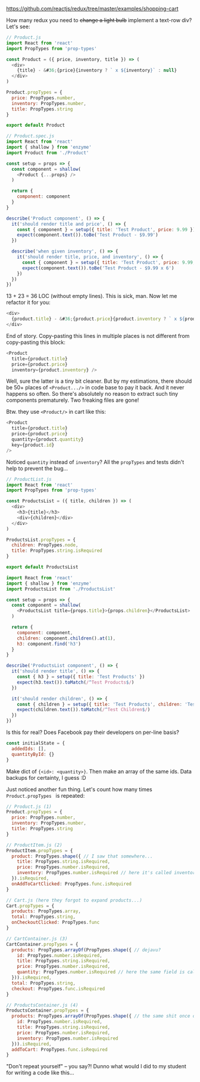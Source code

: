 https://github.com/reactjs/redux/tree/master/examples/shopping-cart

How many redux you need to <strike>change a light bulb</strike> implement a text-row div? Let's see:

```js
// Product.js
import React from 'react'
import PropTypes from 'prop-types'

const Product = ({ price, inventory, title }) => (
  <div>
    {title} - &#36;{price}{inventory ? ` x ${inventory}` : null}
  </div>
)

Product.propTypes = {
  price: PropTypes.number,
  inventory: PropTypes.number,
  title: PropTypes.string
}

export default Product
```

```js
// Product.spec.js
import React from 'react'
import { shallow } from 'enzyme'
import Product from './Product'

const setup = props => {
  const component = shallow(
    <Product {...props} />
  )

  return {
    component: component
  }
}

describe('Product component', () => {
  it('should render title and price', () => {
    const { component } = setup({ title: 'Test Product', price: 9.99 })
    expect(component.text()).toBe('Test Product - $9.99')
  })

  describe('when given inventory', () => {
    it('should render title, price, and inventory', () => {
      const { component } = setup({ title: 'Test Product', price: 9.99, inventory: 6 })
      expect(component.text()).toBe('Test Product - $9.99 x 6')
    })
  })
})
```

13 + 23 = 36 LOC (without empty lines). This is sick, man. Now let me refactor it for you:

```js
<div>
  {product.title} - &#36;{product.price}{product.inventory ? ` x ${product.inventory}` : null}
</div>
```

End of story. Copy-pasting this lines in multiple places is not different from copy-pasting this block:

```js
<Product
  title={product.title}
  price={product.price}
  inventory={product.inventory} />
```

Well, sure the latter is a tiny bit cleaner. But by my estimations, there should be 50+ places of
`<Product.../>` in code base to pay it back. And it never happens so often. So there's absolutely
no reason to extract such tiny components prematurely. Two freaking files are gone!

Btw. they use `<Product/>` in cart like this:

```js
<Product
  title={product.title}
  price={product.price}
  quantity={product.quantity}
  key={product.id}
/>
```

Noticed `quantity` instead of `inventory`? All the `propTypes` and tests didn't help to prevent
the bug...

```js
// ProductList.js
import React from 'react'
import PropTypes from 'prop-types'

const ProductsList = ({ title, children }) => (
  <div>
    <h3>{title}</h3>
    <div>{children}</div>
  </div>
)

ProductsList.propTypes = {
  children: PropTypes.node,
  title: PropTypes.string.isRequired
}

export default ProductsList
```

```js
import React from 'react'
import { shallow } from 'enzyme'
import ProductsList from './ProductsList'

const setup = props => {
  const component = shallow(
    <ProductsList title={props.title}>{props.children}</ProductsList>
  )

  return {
    component: component,
    children: component.children().at(1),
    h3: component.find('h3')
  }
}

describe('ProductsList component', () => {
  it('should render title', () => {
    const { h3 } = setup({ title: 'Test Products' })
    expect(h3.text()).toMatch(/^Test Products$/)
  })

  it('should render children', () => {
    const { children } = setup({ title: 'Test Products', children: 'Test Children' })
    expect(children.text()).toMatch(/^Test Children$/)
  })
})
```

Is this for real? Does Facebook pay their developers on per-line basis?

```js
const initialState = {
  addedIds: [],
  quantityById: {}
}
```

Make dict of `{<id>: <quantity>}`. Then make an array of the same ids. Data backups for certainty,
I guess :D

Just noticed another fun thing. Let's count how many times `Product.propTypes ` is repeated:

```js
// Product.js (1)
Product.propTypes = {
  price: PropTypes.number,
  inventory: PropTypes.number,
  title: PropTypes.string
}
```

```js
// ProductItem.js (2)
ProductItem.propTypes = {
  product: PropTypes.shape({ // I saw that somewhere...
    title: PropTypes.string.isRequired,
    price: PropTypes.number.isRequired,
    inventory: PropTypes.number.isRequired // here it's called inventory and is required
  }).isRequired,
  onAddToCartClicked: PropTypes.func.isRequired
}
```

```js
// Cart.js (here they forgot to expand products...)
Cart.propTypes = {
  products: PropTypes.array,
  total: PropTypes.string,
  onCheckoutClicked: PropTypes.func
}
```

```js
// CartContainer.js (3)
CartContainer.propTypes = {
  products: PropTypes.arrayOf(PropTypes.shape({ // dejavu?
    id: PropTypes.number.isRequired,
    title: PropTypes.string.isRequired,
    price: PropTypes.number.isRequired,
    quantity: PropTypes.number.isRequired // here the same field is called "quantity" and is required
  })).isRequired,
  total: PropTypes.string,
  checkout: PropTypes.func.isRequired
}
```

```js
// ProductsContainer.js (4)
ProductsContainer.propTypes = {
  products: PropTypes.arrayOf(PropTypes.shape({ // the same shit once over again :scream:
    id: PropTypes.number.isRequired,
    title: PropTypes.string.isRequired,
    price: PropTypes.number.isRequired,
    inventory: PropTypes.number.isRequired
  })).isRequired,
  addToCart: PropTypes.func.isRequired
}
```

"Don't repeat yourself" – you say?! Dunno what would I did to my student for writing a code like this...
